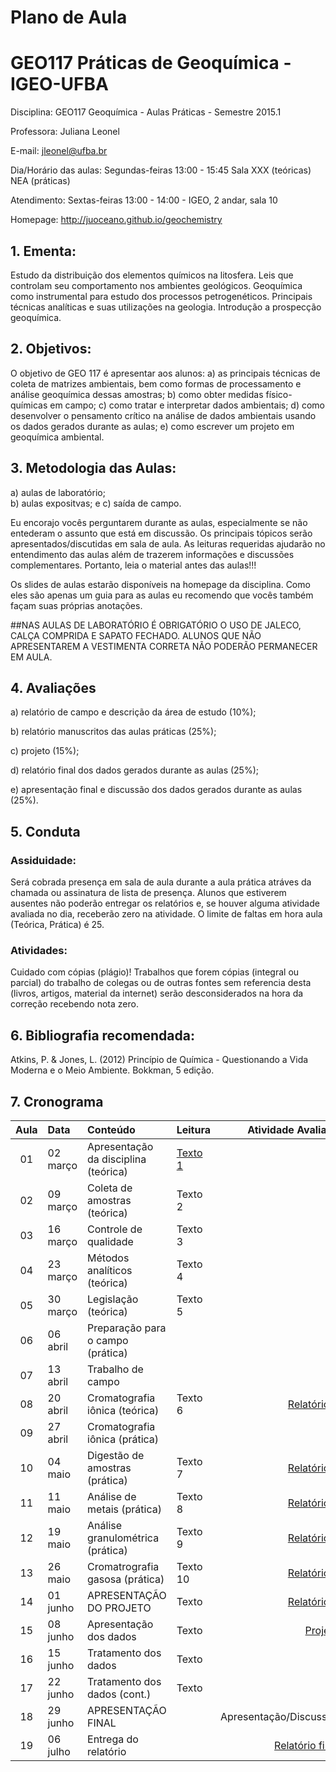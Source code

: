 <!--pandoc -V geometry:margin=1in --from markdown_github README.md -o README.pdf 
--latex-engine=xelatex -V geometry:margin=1in --smart --normalize --standalone --webtex -->


# Plano de Aula #
# GEO117 Práticas de Geoquímica - IGEO-UFBA #

Disciplina: GEO117 Geoquímica - Aulas Práticas - Semestre 2015.1

Professora: Juliana Leonel 

E-mail: jleonel@ufba.br

Dia/Horário das aulas: Segundas-feiras 13:00 - 15:45 Sala XXX (teóricas) NEA (práticas)

Atendimento: Sextas-feiras 13:00 - 14:00 - IGEO, 2 andar, sala 10

Homepage: http://juoceano.github.io/geochemistry

## 1. Ementa:
Estudo da distribuição dos elementos químicos na litosfera. Leis que controlam seu comportamento nos ambientes geológicos. Geoquímica como instrumental para estudo dos processos petrogenéticos. Principais técnicas analíticas e suas utilizações na geologia. Introdução a prospecção geoquímica.

## 2. Objetivos:

O objetivo de GEO 117 é apresentar aos alunos:
a) as principais técnicas de coleta de matrizes ambientais, bem como formas de processamento e análise geoquímica dessas amostras;
b) como obter medidas físico-químicas em campo;
c) como tratar e interpretar dados ambientais;
d) como desenvolver o pensamento crítico na análise de dados ambientais usando os dados gerados durante as aulas;
e) como escrever um projeto em geoquímica ambiental.

## 3. Metodologia das Aulas: 
a) aulas de laboratório;  
b) aulas expositvas; e 
c) saída de campo.

Eu encorajo vocês perguntarem durante as aulas, especialmente se não entederam o assunto que está em discussão. Os principais tópicos serão apresentados/discutidas em sala de aula. As leituras requeridas ajudarão no entendimento das aulas além de trazerem informações e discussões complementares. Portanto, leia o material antes das aulas!!!

Os slides de aulas estarão disponíveis na homepage da disciplina. Como eles são apenas um guia para as aulas eu recomendo que vocês também façam suas próprias anotações. 

##NAS AULAS DE LABORATÓRIO É OBRIGATÓRIO O USO DE JALECO, CALÇA COMPRIDA E SAPATO FECHADO. ALUNOS QUE NÃO APRESENTAREM A VESTIMENTA CORRETA NÃO PODERÃO PERMANECER EM AULA.

## 4. Avaliações
a) relatório de campo e descrição da área de estudo (10%);

b) relatório manuscritos das aulas práticas (25%);

c) projeto (15%);

d) relatório final dos dados gerados durante as aulas (25%);

e) apresentação final e discussão dos dados gerados durante as aulas (25%).

## 5. Conduta

### Assiduidade: 
Será cobrada presença em sala de aula durante a aula prática atráves da chamada ou assinatura de lista de presença. Alunos que estiverem ausentes não poderão entregar os relatórios e, se houver alguma atividade avaliada no dia, receberão zero na atividade. O limite de faltas em hora aula (Teórica, Prática) é 25.

### Atividades: 
Cuidado com cópias (plágio)! Trabalhos que forem cópias (integral ou parcial) do trabalho de colegas ou de outras fontes sem referencia desta (livros, artigos, material da internet) serão desconsiderados na hora da correção recebendo nota zero.

## 6. Bibliografia recomendada:
Atkins, P. & Jones, L. (2012) Princípio de Química - Questionando a Vida Moderna e o Meio Ambiente. Bokkman, 5 edição.



## 7. Cronograma

| Aula | Data    | Conteúdo                             |Leitura | Atividade Avaliada   |
|:----:|:--------|:-------------------------------------|:-------|---------------------:|
| 01   | 02 março| Apresentação da disciplina (teórica) |[Texto 1](https://github.com/juoceano/geochemistry/raw/master/README.pdf) |                      |
| 02   | 09 março| Coleta de amostras (teórica)         |Texto 2 |                      |
| 03   | 16 março| Controle de qualidade                |Texto 3 |                      |
| 04   | 23 março| Métodos analíticos (teórica)         |Texto 4 |                      |
| 05   | 30 março| Legislação (teórica)                 |Texto 5 |                      |
| 06   | 06 abril| Preparação para o campo (prática)    |          |                      |
| 07   | 13 abril| Trabalho de campo                    |          |                      |
| 08   | 20 abril| Cromatografia iônica (teórica)       |Texto 6 |[Relatório 1](https://github.com/juoceano/geochemistry/raw/master/evaluations/Relatorio1.pdf)           |
| 09   | 27 abril| Cromatografia iônica (prática)       |          |                      |
| 10   | 04 maio | Digestão de amostras (prática)       |Texto 7 |[Relatório 2](https://github.com/juoceano/geochemistry/raw/master/evaluations/Relatorios2_6.pdf)           |
| 11   | 11 maio | Análise de metais (prática)          |Texto 8 |[Relatório 3](https://github.com/juoceano/geochemistry/raw/master/evaluations/Relatorios2_6.pdf)           |
| 12   | 19 maio | Análise granulométrica (prática)     |Texto 9 |[Relatório 4](https://github.com/juoceano/geochemistry/raw/master/evaluations/Relatorios2_6.pdf)           |
| 13   | 26 maio | Cromatrografia gasosa  (prática)     |Texto 10|[Relatório 5](https://github.com/juoceano/geochemistry/raw/master/evaluations/Relatorios2_6.pdf)           |
| 14   | 01 junho| APRESENTAÇÃO DO PROJETO              |Texto   |[Relatório 6](https://github.com/juoceano/geochemistry/raw/master/evaluations/Relatorios2_6.pdf)           |
| 15   | 08 junho| Apresentação dos dados               |Texto   |[Projeto](https://github.com/juoceano/geochemistry/raw/master/evaluations/Projeto.pdf)               |
| 16   | 15 junho| Tratamento dos dados                 |Texto   |                      |
| 17   | 22 junho| Tratamento dos dados (cont.)         |Texto   |                      |
| 18   | 29 junho| APRESENTAÇÃO FINAL                   |          |Apresentação/Discussão|
| 19   | 06 julho| Entrega do relatório                 |          |[Relatório final](https://github.com/juoceano/geochemistry/raw/master/evaluations/RelatorioFinal.pdf)       |

<!--Leitura 1= cronograma
Leitura 2= coleta e apresentação de amostras
Leitura 3= controle de qualidade
Leitura 4= métodos analíticos 
Leitura 5= legislação
Leitura 6= cromatografia iônica
Leitura 7= digestão de amostras
Leitura 8= análise de metais
Leitura 9= granulometria
Leitura 10= cromatrografia gasosa
Leitura 11=
Leitura 12=
Leitura 13=


Relatório 1= campo + descrição área de estudo
Relatório 2= material particulado em suspensão
Relatório 3= cromatografia iônica (prática)
Relatório 4= digestão de amostras (água e material em suspensão)
Relatório 5= análise de metais
Relatório 6= granulometria
Relatório 7= cromatrografia gasosa-->

